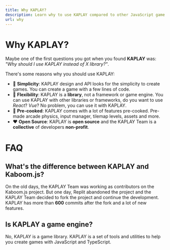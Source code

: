 ```yaml
---
title: Why KAPLAY?
description: Learn why to use KAPLAY compared to other JavaScript game libraries like Phaser, Cocos2d, and others.
url: why
---
```


# Why KAPLAY?

Maybe one of the first questions you got when you found **KAPLAY** was: _"Why
should I use KAPLAY instead of X library?"_.

There's some reasons why you should use KAPLAY:

- 🧪 **Simplicity**: KAPLAY design and API looks for the simplicity to create
  games. You can create a game with a few lines of code.
- 📏 **Flexibility**: KAPLAY is a **library**, not a framework or game engine.
  You can use KAPLAY with other libraries or frameworks, do you want to use
  _React_? _Vue_? No problem, you can use it with KAPLAY.
- 🍳 **Pre-cooked**: KAPLAY comes with a lot of features pre-cooked. Pre-made
  arcade physics, input manager, tilemap levels, assets and more.
- ❤️ **Open Source**: KAPLAY is **open source** and the KAPLAY Team is a
  **collective** of developers **non-profit**.

# FAQ

## What's the difference between KAPLAY and Kaboom.js?

On the old days, the KAPLAY Team was working as contributors on the Kaboom.js
project. But one day, Replit abandoned the project and the KAPLAY Team decided
to fork the project and continue the development. KAPLAY has more than **600**
commits after the fork and a lot of new features.

## Is KAPLAY a game engine?

No, KAPLAY is a game library. KAPLAY is a set of tools and utilities to help you
create games with JavaScript and TypeScript.
